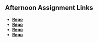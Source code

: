 ## Afternoon Assignment Links

* **[Repo](https://github.com/Swpogue/about_me.git)**
* **[Repo](https://github.com/Swpogue/cool_site.git)**
* **[Repo](https://github.com/Swpogue/clonesite.git)**
* **[Repo](https://github.com/ChanthaKammer/fs-journal/tree/main/week1/teamClone)**

